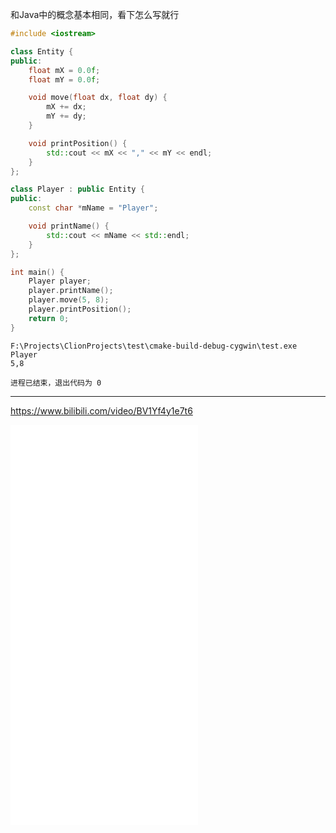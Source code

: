 和Java中的概念基本相同，看下怎么写就行

```c++
#include <iostream>

class Entity {
public:
    float mX = 0.0f;
    float mY = 0.0f;

    void move(float dx, float dy) {
        mX += dx;
        mY += dy;
    }

    void printPosition() {
        std::cout << mX << "," << mY << endl;
    }
};

class Player : public Entity {
public:
    const char *mName = "Player";

    void printName() {
        std::cout << mName << std::endl;
    }
};

int main() {
    Player player;
    player.printName();
    player.move(5, 8);
    player.printPosition();
    return 0;
}
```

```
F:\Projects\ClionProjects\test\cmake-build-debug-cygwin\test.exe
Player
5,8

进程已结束，退出代码为 0
```

<hr>

https://www.bilibili.com/video/BV1Yf4y1e7t6

<iframe src="//player.bilibili.com/player.html?aid=543569353&bvid=BV1Yf4y1e7t6&cid=276691378&page=1" scrolling="no" border="0" frameborder="no" framespacing="0" allowfullscreen="true" height="640"> </iframe>